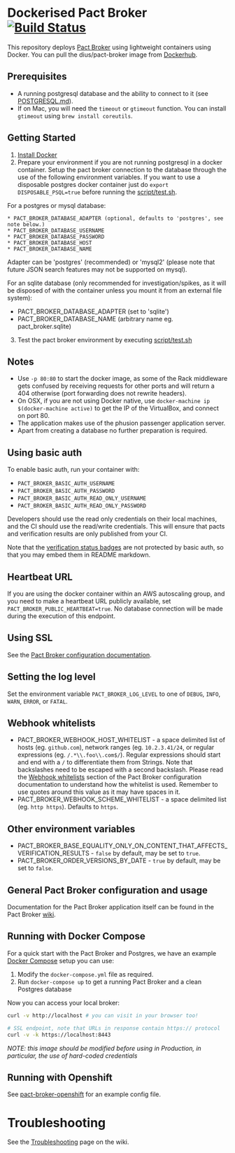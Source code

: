 Dockerised Pact Broker [![Build Status](https://travis-ci.org/DiUS/pact_broker-docker.svg)](https://travis-ci.org/DiUS/pact_broker-docker)
==================

This repository deploys [Pact Broker](https://github.com/pact-foundation/pact_broker) using lightweight containers using Docker. You can pull the dius/pact-broker image from [Dockerhub](https://hub.docker.com/r/dius/pact-broker/).

## Prerequisites

* A running postgresql database and the ability to connect to it (see [POSTGRESQL.md][postgres]).
* If on Mac, you will need the `timeout` or `gtimeout` function. You can install `gtimeout` using `brew install coreutils`.

## Getting Started

1. [Install Docker](https://docs.docker.com/engine/installation/)
2. Prepare your environment if you are not running postgresql in a docker container. Setup the pact broker connection to the database through the use of the following environment variables. If you want to use a disposable postgres docker container just do `export DISPOSABLE_PSQL=true` before running the [script/test.sh][test-script].

For a postgres or mysql database:

    * PACT_BROKER_DATABASE_ADAPTER (optional, defaults to 'postgres', see note below.)
    * PACT_BROKER_DATABASE_USERNAME
    * PACT_BROKER_DATABASE_PASSWORD
    * PACT_BROKER_DATABASE_HOST
    * PACT_BROKER_DATABASE_NAME

Adapter can be 'postgres' (recommended) or 'mysql2' (please note that future JSON search features may not be supported on mysql).

For an sqlite database (only recommended for investigation/spikes, as it will be disposed of with the container unless you mount it from an external file system):

  * PACT_BROKER_DATABASE_ADAPTER (set to 'sqlite')
  * PACT_BROKER_DATABASE_NAME (arbitrary name eg. pact_broker.sqlite)

3. Test the pact broker environment by executing [script/test.sh][test-script]

## Notes

* Use `-p 80:80` to start the docker image, as some of the Rack middleware gets confused by receiving requests for other ports and will return a 404 otherwise (port forwarding does not rewrite headers).
* On OSX, if you are not using Docker native, use `docker-machine ip $(docker-machine active)` to get the IP of the VirtualBox, and connect on port 80.
* The application makes use of the phusion passenger application server.
* Apart from creating a database no further preparation is required.

## Using basic auth

To enable basic auth, run your container with:

* `PACT_BROKER_BASIC_AUTH_USERNAME`
* `PACT_BROKER_BASIC_AUTH_PASSWORD`
* `PACT_BROKER_BASIC_AUTH_READ_ONLY_USERNAME`
* `PACT_BROKER_BASIC_AUTH_READ_ONLY_PASSWORD`

Developers should use the read only credentials on their local machines, and the CI should use the read/write credentials. This will ensure that pacts and verification results are only published from your CI.

Note that the [verification status badges][badges] are not protected by basic auth, so that you may embed them in README markdown.

## Heartbeat URL

If you are using the docker container within an AWS autoscaling group, and you need to make a heartbeat URL publicly available, set `PACT_BROKER_PUBLIC_HEARTBEAT=true`. No database connection will be made during the execution of this endpoint.

## Using SSL

See the [Pact Broker configuration documentation][reverse-proxy].

## Setting the log level

Set the environment variable `PACT_BROKER_LOG_LEVEL` to one of `DEBUG`, `INFO`, `WARN`, `ERROR`, or `FATAL`.

## Webhook whitelists

* PACT_BROKER_WEBHOOK_HOST_WHITELIST - a space delimited list of hosts (eg. `github.com`), network ranges (eg. `10.2.3.41/24`, or regular expressions (eg. `/.*\\.foo\\.com$/`). Regular expressions should start and end with a `/` to differentiate them from Strings. Note that backslashes need to be escaped with a second backslash. Please read the [Webhook whitelists](https://github.com/pact-foundation/pact_broker/wiki/Configuration#webhook-whitelists) section of the Pact Broker configuration documentation to understand how the whitelist is used. Remember to use quotes around this value as it may have spaces in it.
* PACT_BROKER_WEBHOOK_SCHEME_WHITELIST - a space delimited list (eg. `http https`). Defaults to `https`.

## Other environment variables

* PACT_BROKER_BASE_EQUALITY_ONLY_ON_CONTENT_THAT_AFFECTS_VERIFICATION_RESULTS - `false` by default, may be set to `true`.
* PACT_BROKER_ORDER_VERSIONS_BY_DATE - `true` by default, may be set to `false`.

## General Pact Broker configuration and usage

Documentation for the Pact Broker application itself can be found in the Pact Broker [wiki][pact-broker-wiki].

## Running with Docker Compose

For a quick start with the Pact Broker and Postgres, we have an example
[Docker Compose][docker-compose] setup you can use:

1. Modify the `docker-compose.yml` file as required.
2. Run `docker-compose up` to get a running Pact Broker and a clean Postgres database

Now you can access your local broker:

```sh
curl -v http://localhost # you can visit in your browser too!

# SSL endpoint, note that URLs in response contain https:// protocol
curl -v -k https://localhost:8443
```

_NOTE: this image should be modified before using in Production, in particular, the use of hard-coded credentials_

## Running with Openshift

See [pact-broker-openshift](https://github.com/jaimeniswonger/pact-broker-openshift) for an example config file.

# Troubleshooting

See the [Troubleshooting][troubleshooting] page on the wiki.

[badges]: https://github.com/pact-foundation/pact_broker/wiki/Provider-verification-badges
[troubleshooting]: https://github.com/DiUS/pact_broker-docker/wiki/Troubleshooting
[postgres]: https://github.com/DiUS/pact_broker-docker/blob/master/POSTGRESQL.md
[test-script]: https://github.com/DiUS/pact_broker-docker/blob/master/script/test.sh
[docker-compose]: https://github.com/DiUS/pact_broker-docker/blob/master/docker-compose.yml
[pact-broker-wiki]: https://github.com/pact-foundation/pact_broker/wiki
[reverse-proxy]: https://github.com/pact-foundation/pact_broker/wiki/Configuration#running-the-broker-behind-a-reverse-proxy
